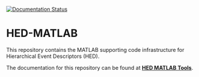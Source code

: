 [![Documentation Status](https://readthedocs.org/projects/hed-matlab/badge/?version=latest)](https://www.hed-matlab.org/en/latest/?badge=latest)

# HED-MATLAB
This repository contains the MATLAB supporting code infrastructure 
for Hierarchical Event Descriptors (HED).

The documentation for this repository can be found at 
[**HED MATLAB Tools**](https://www.hed-resources.org/en/latest/HedMatlabTools.html).